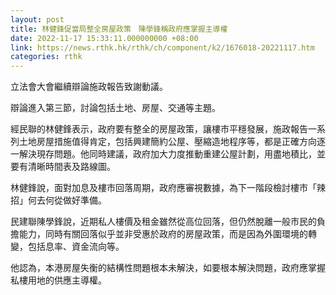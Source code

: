 ```yaml
---
layout: post
title: 林健鋒促當局整全房屋政策　陳學鋒稱政府應掌握主導權
date: 2022-11-17 15:33:11.000000000 +08:00
link: https://news.rthk.hk/rthk/ch/component/k2/1676018-20221117.htm
categories: rthk
---
```


立法會大會繼續辯論施政報告致謝動議。

辯論進入第三節，討論包括土地、房屋、交通等主題。

經民聯的林健鋒表示，政府要有整全的房屋政策，讓樓市平穩發展，施政報告一系列土地房屋措施值得肯定，包括興建簡約公屋、壓縮造地程序等，都是正確方向逐一解決現存問題。他同時建議，政府加大力度推動重建公屋計劃，用盡地積比，並要有清晰時間表及路線圖。

林健鋒說，面對加息及樓市回落周期，政府應審視數據，為下一階段檢討樓市「辣招」何去何從做好準備。

民建聯陳學鋒說，近期私人樓價及租金雖然從高位回落，但仍然脫離一般市民的負擔能力，同時有關回落似乎並非受惠於政府的房屋政策，而是因為外圍環境的轉變，包括息率、資金流向等。

他認為，本港房屋失衡的結構性問題根本未解決，如要根本解決問題，政府應掌握私樓用地的供應主導權。
